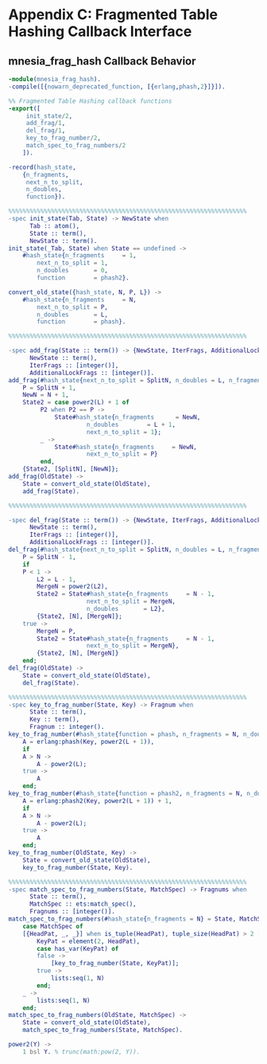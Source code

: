<!--
%CopyrightBegin%

Copyright Ericsson AB 2023-2024. All Rights Reserved.

Licensed under the Apache License, Version 2.0 (the "License");
you may not use this file except in compliance with the License.
You may obtain a copy of the License at

    http://www.apache.org/licenses/LICENSE-2.0

Unless required by applicable law or agreed to in writing, software
distributed under the License is distributed on an "AS IS" BASIS,
WITHOUT WARRANTIES OR CONDITIONS OF ANY KIND, either express or implied.
See the License for the specific language governing permissions and
limitations under the License.

%CopyrightEnd%
-->
# Appendix C: Fragmented Table Hashing Callback Interface

## mnesia_frag_hash Callback Behavior

```erlang
-module(mnesia_frag_hash).
-compile([{nowarn_deprecated_function, [{erlang,phash,2}]}]).

%% Fragmented Table Hashing callback functions
-export([
	 init_state/2,
	 add_frag/1,
	 del_frag/1,
	 key_to_frag_number/2,
	 match_spec_to_frag_numbers/2
	]).
```

```erlang
-record(hash_state,
	{n_fragments,
	 next_n_to_split,
	 n_doubles,
	 function}).

%%%%%%%%%%%%%%%%%%%%%%%%%%%%%%%%%%%%%%%%%%%%%%%%%%%%%%%%%%%%%%%%%%%
-spec init_state(Tab, State) -> NewState when
      Tab :: atom(),
      State :: term(),
      NewState :: term().
init_state(_Tab, State) when State == undefined ->
    #hash_state{n_fragments     = 1,
		next_n_to_split = 1,
		n_doubles       = 0,
		function        = phash2}.

convert_old_state({hash_state, N, P, L}) ->
    #hash_state{n_fragments     = N,
		next_n_to_split = P,
		n_doubles       = L,
		function        = phash}.

%%%%%%%%%%%%%%%%%%%%%%%%%%%%%%%%%%%%%%%%%%%%%%%%%%%%%%%%%%%%%%%%%%%

-spec add_frag(State :: term()) -> {NewState, IterFrags, AdditionalLockFrags} when
      NewState :: term(),
      IterFrags :: [integer()],
      AdditionalLockFrags :: [integer()].
add_frag(#hash_state{next_n_to_split = SplitN, n_doubles = L, n_fragments = N} = State) ->
    P = SplitN + 1,
    NewN = N + 1,
    State2 = case power2(L) + 1 of
		 P2 when P2 == P ->
		     State#hash_state{n_fragments      = NewN,
				      n_doubles        = L + 1,
				      next_n_to_split = 1};
		 _ ->
		     State#hash_state{n_fragments     = NewN,
				      next_n_to_split = P}
	     end,
    {State2, [SplitN], [NewN]};
add_frag(OldState) ->
    State = convert_old_state(OldState),
    add_frag(State).

%%%%%%%%%%%%%%%%%%%%%%%%%%%%%%%%%%%%%%%%%%%%%%%%%%%%%%%%%%%%%%%%%%%

-spec del_frag(State :: term()) -> {NewState, IterFrags, AdditionalLockFrags} when
      NewState :: term(),
      IterFrags :: [integer()],
      AdditionalLockFrags :: [integer()].
del_frag(#hash_state{next_n_to_split = SplitN, n_doubles = L, n_fragments = N} = State) ->
    P = SplitN - 1,
    if
	P < 1 ->
	    L2 = L - 1,
	    MergeN = power2(L2),
	    State2 = State#hash_state{n_fragments     = N - 1,
				      next_n_to_split = MergeN,
				      n_doubles       = L2},
	    {State2, [N], [MergeN]};
	true ->
	    MergeN = P,
	    State2 = State#hash_state{n_fragments     = N - 1,
				      next_n_to_split = MergeN},
	    {State2, [N], [MergeN]}
	end;
del_frag(OldState) ->
    State = convert_old_state(OldState),
    del_frag(State).

%%%%%%%%%%%%%%%%%%%%%%%%%%%%%%%%%%%%%%%%%%%%%%%%%%%%%%%%%%%%%%%%%%%
-spec key_to_frag_number(State, Key) -> Fragnum when
      State :: term(),
      Key :: term(),
      Fragnum :: integer().
key_to_frag_number(#hash_state{function = phash, n_fragments = N, n_doubles = L}, Key) ->
    A = erlang:phash(Key, power2(L + 1)),
    if
	A > N ->
	    A - power2(L);
	true ->
	    A
    end;
key_to_frag_number(#hash_state{function = phash2, n_fragments = N, n_doubles = L}, Key) ->
    A = erlang:phash2(Key, power2(L + 1)) + 1,
    if
	A > N ->
	    A - power2(L);
	true ->
	    A
    end;
key_to_frag_number(OldState, Key) ->
    State = convert_old_state(OldState),
    key_to_frag_number(State, Key).

%%%%%%%%%%%%%%%%%%%%%%%%%%%%%%%%%%%%%%%%%%%%%%%%%%%%%%%%%%%%%%%%%%%
-spec match_spec_to_frag_numbers(State, MatchSpec) -> Fragnums when
      State :: term(),
      MatchSpec :: ets:match_spec(),
      Fragnums :: [integer()].
match_spec_to_frag_numbers(#hash_state{n_fragments = N} = State, MatchSpec) ->
    case MatchSpec of
	[{HeadPat, _, _}] when is_tuple(HeadPat), tuple_size(HeadPat) > 2 ->
	    KeyPat = element(2, HeadPat),
	    case has_var(KeyPat) of
		false ->
		    [key_to_frag_number(State, KeyPat)];
		true ->
		    lists:seq(1, N)
	    end;
	_ ->
	    lists:seq(1, N)
    end;
match_spec_to_frag_numbers(OldState, MatchSpec) ->
    State = convert_old_state(OldState),
    match_spec_to_frag_numbers(State, MatchSpec).

power2(Y) ->
    1 bsl Y. % trunc(math:pow(2, Y)).
```

